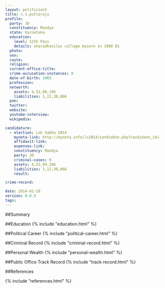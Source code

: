 ```yaml
---
layout: politician2
title: c.s.puttaraju
profile: 
  party: JD
  constituency: Mandya
  state: Karnataka
  education: 
    level: 12th Pass
    details: sharadhavilas collage mysore in 1980 81
  photo: 
  sex: 
  caste: 
  religion: 
  current-office-title: 
  crime-accusation-instances: 0
  date-of-birth: 1965
  profession: 
  networth: 
    assets: 4,52,09,196
    liabilities: 1,12,30,866
  pan: 
  twitter: 
  website: 
  youtube-interview: 
  wikipedia: 

candidature: 
  - election: Lok Sabha 2014
    myneta-link: http://myneta.info/ls2014/candidate.php?candidate_id=1088
    affidavit-link: 
    expenses-link: 
    constituency: Mandya 
    party: JD
    criminal-cases: 0
    assets: 4,52,09,196
    liabilities: 1,12,30,866
    result:  

crime-record: 

date: 2014-01-28
version: 0.0.5
tags: 
---
```

##Summary


##Education
{% include "education.html" %}


##Political Career
{% include "political-career.html" %}


##Criminal Record
{% include "criminal-record.html" %}


##Personal Wealth
{% include "personal-wealth.html" %}


##Public Office Track Record
{% include "track-record.html" %}


##References


{% include "references.html" %}